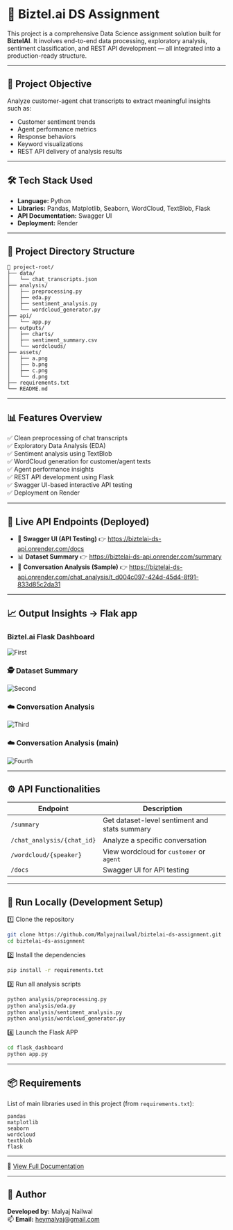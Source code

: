 # 🤖 Biztel.ai DS Assignment

This project is a comprehensive Data Science assignment solution built for **BiztelAI**. It involves end-to-end data processing, exploratory analysis, sentiment classification, and REST API development — all integrated into a production-ready structure.

---

## 🚀 Project Objective

Analyze customer-agent chat transcripts to extract meaningful insights such as:
- Customer sentiment trends  
- Agent performance metrics  
- Response behaviors  
- Keyword visualizations  
- REST API delivery of analysis results

---

## 🛠️ Tech Stack Used

- **Language:** Python  
- **Libraries:** Pandas, Matplotlib, Seaborn, WordCloud, TextBlob, Flask  
- **API Documentation:** Swagger UI  
- **Deployment:** Render

---

## 📁 Project Directory Structure

```
📁 project-root/
├── data/
│   └── chat_transcripts.json
├── analysis/
│   ├── preprocessing.py
│   ├── eda.py
│   ├── sentiment_analysis.py
│   └── wordcloud_generator.py
├── api/
│   └── app.py
├── outputs/
│   ├── charts/
│   ├── sentiment_summary.csv
│   └── wordclouds/
├── assets/
│   ├── a.png
│   ├── b.png
│   ├── c.png
│   └── d.png
├── requirements.txt
└── README.md
```

---

## 📊 Features Overview

✅ Clean preprocessing of chat transcripts  
✅ Exploratory Data Analysis (EDA)  
✅ Sentiment analysis using TextBlob  
✅ WordCloud generation for customer/agent texts  
✅ Agent performance insights  
✅ REST API development using Flask  
✅ Swagger UI-based interactive API testing  
✅ Deployment on Render

---

## 🔗 Live API Endpoints (Deployed)

- 🚀 **Swagger UI (API Testing)** 👉 https://biztelai-ds-api.onrender.com/docs  
- 📊 **Dataset Summary** 👉 https://biztelai-ds-api.onrender.com/summary  
- 💬 **Conversation Analysis (Sample)** 👉 https://biztelai-ds-api.onrender.com/chat_analysis/t_d004c097-424d-45d4-8f91-833d85c2da31

---

## 📈 Output Insights -> Flak app

### Biztel.ai Flask Dashboard
![First](assets/a.png)

### 🕵️ Dataset Summary
![Second](assets/b.png)

### ☁️ Conversation Analysis
![Third](assets/c.png)

### ☁️ Conversation Analysis (main)
![Fourth](assets/d.png)

---

## ⚙️ API Functionalities

| Endpoint | Description |
|---------|-------------|
| `/summary` | Get dataset-level sentiment and stats summary |
| `/chat_analysis/{chat_id}` | Analyze a specific conversation |
| `/wordcloud/{speaker}` | View wordcloud for `customer` or `agent` |
| `/docs` | Swagger UI for API testing |

---

## 🔧 Run Locally (Development Setup)

1️⃣ Clone the repository  
```bash
git clone https://github.com/Malyajnailwal/biztelai-ds-assignment.git 
cd biztelai-ds-assignment
```

2️⃣ Install the dependencies  
```bash
pip install -r requirements.txt
```

3️⃣ Run all analysis scripts  
```bash
python analysis/preprocessing.py
python analysis/eda.py
python analysis/sentiment_analysis.py
python analysis/wordcloud_generator.py
```

4️⃣ Launch the Flask APP  
```bash
cd flask_dashboard
python app.py
```

---

## 📦 Requirements

List of main libraries used in this project (from `requirements.txt`):
```
pandas
matplotlib
seaborn
wordcloud
textblob
flask
```

---
📘 [View Full Documentation](./DOCUMENTATION.md)

---

## 🙌 Author

**Developed by:** Malyaj Nailwal  
📫 **Email:** heymalyaj@gmail.com
